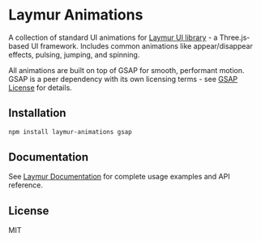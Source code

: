 # Laymur Animations

A collection of standard UI animations for [Laymur UI library](https://github.com/jango-git/laymur) - a Three.js-based UI framework. Includes common animations like appear/disappear effects, pulsing, jumping, and spinning.

All animations are built on top of GSAP for smooth, performant motion. GSAP is a peer dependency with its own licensing terms - see [GSAP License](https://gsap.com/licensing/) for details.

## Installation

```bash
npm install laymur-animations gsap
```

## Documentation

See [Laymur Documentation](https://jango-git.github.io/laymur/) for complete usage examples and API reference.

## License

MIT